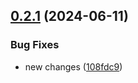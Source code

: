 ## [0.2.1](https://github.com/onursabanoglu/new-version/compare/v0.2.0...v0.2.1) (2024-06-11)


### Bug Fixes

* new changes ([108fdc9](https://github.com/onursabanoglu/new-version/commit/108fdc9905384b29d12fc423cb11a68cc1bd30ff))
